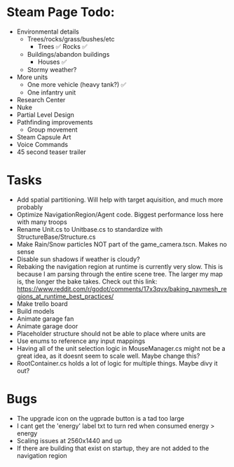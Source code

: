 # Steam Page Todo:
- Environmental details
  - Trees/rocks/grass/bushes/etc
    - Trees ✅ Rocks ✅
  - Buildings/abandon buildings
    - Houses ✅
  - Stormy weather?
- More units
  - One more vehicle (heavy tank?) ✅
  - One infantry unit
- Research Center
- Nuke
- Partial Level Design
- Pathfinding improvements
  - Group movement
- Steam Capsule Art
- Voice Commands
- 45 second teaser trailer

# Tasks
- Add spatial partitioning. Will help with target aquisition, and much more probably
- Optimize NavigationRegion/Agent code. Biggest performance loss here with many troops
- Rename Unit.cs to Unitbase.cs to standardize with StructureBase/Structure.cs
- Make Rain/Snow particles NOT part of the game_camera.tscn. Makes no sense
- Disable sun shadows if weather is cloudy?
- Rebaking the navigation region at runtime is currently very slow. This is because I am parsing through the entire scene tree. The larger my map is, the longer the bake takes. Check out this link: https://www.reddit.com/r/godot/comments/17x3qvx/baking_navmesh_regions_at_runtime_best_practices/
- Make trello board
- Build models
- Animate garage fan
- Animate garage door
- Placeholder structure should not be able to place where units are
- Use enums to reference any input mappings
- Having all of the unit selection logic in MouseManager.cs might not be a great idea, as it doesnt seem to scale well. Maybe change this?
- RootContainer.cs holds a lot of logic for multiple things. Maybe divy it out?

# Bugs
- The upgrade icon on the ugprade button is a tad too large
- I cant get the 'energy' label txt to turn red when consumed energy > energy
- Scaling issues at 2560x1440 and up
- If there are building that exist on startup, they are not added to the navigation region
